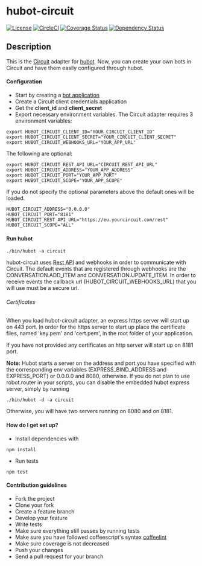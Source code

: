 # hubot-circuit

[![License](https://img.shields.io/badge/License-Apache%202.0-blue.svg)](https://opensource.org/licenses/Apache-2.0)
[![CircleCI](https://circleci.com/gh/circuit/hubot-circuit.svg?style=shield)](https://circleci.com/gh/circuit/hubot-circuit)
[![Coverage Status](https://coveralls.io/repos/github/circuit/hubot-circuit/badge.svg)](https://coveralls.io/github/circuit/hubot-circuit)
[![Dependency Status](https://gemnasium.com/badges/github.com/circuit/hubot-circuit.svg)](https://gemnasium.com/github.com/circuit/hubot-circuit)


## Description
This is the [Circuit](http://circuit.com) adapter for [hubot](http://hubot.github.com). Now, you can create your own bots in Circuit and have them easily configured through hubot.

#### Configuration

* Start by creating a [bot application](https://hubot.github.com/docs/#getting-started-with-hubot)
* Create a Circuit client credentials application
* Get the **client_id** and **client_secret**
* Export necessary environment variables. The Circuit adapter requires 3 environment variables:

```
export HUBOT_CIRCUIT_CLIENT_ID="YOUR_CIRCUIT_CLIENT_ID"
export HUBOT_CIRCUIT_CLIENT_SECRET="YOUR_CIRCUIT_CLIENT_SECRET"
export HUBOT_CIRCUIT_WEBHOOKS_URL="YOUR_APP_URL"
```
The following are optional:
```
export HUBOT_CIRCUIT_REST_API_URL="CIRCUIT_REST_API_URL"
export HUBOT_CIRCUIT_ADDRESS="YOUR_APP_ADDRESS"
export HUBOT_CIRCUIT_PORT="YOUR_APP_PORT"
export HUBOT_CIRCUIT_SCOPE="YOUR_APP_SCOPE"
```
If you do not specify the optional parameters above the default ones will be loaded.
```
HUBOT_CIRCUIT_ADDRESS="0.0.0.0"
HUBOT_CIRCUIT_PORT="8181"
HUBOT_CIRCUIT_REST_API_URL="https://eu.yourcircuit.com/rest"
HUBOT_CIRCUIT_SCOPE="ALL"
```

#### Run hubot
```
./bin/hubot -a circuit
```

hubot-circuit uses [Rest API](https://eu.yourcircuit.com/rest/swagger/ui/index.html) and webhooks in order to communicate with Circuit. The default events that are registered through webhooks are the CONVERSATION.ADD_ITEM and CONVERSATION.UPDATE_ITEM. In order to receive events the callback url (HUBOT_CIRCUIT_WEBHOOKS_URL) that you will use must be a secure url.

###### Certificates

When you load hubot-circuit adapter, an express https server will start up on 443 port. In order for the https server to start up place the certificate files, named 'key.pem' and 'cert.pem', in the root folder of your application.


If you have not provided any certificates an http server will start up on 8181 port.

**Note:** Hubot starts a server on the address and port you have specified with the corresponding env variables (EXPRESS_BIND_ADDRESS and EXPRESS_PORT) or 0.0.0.0 and 8080, otherwise. If you do not plan to use robot.router in your scripts, you can disable the embedded hubot express server, simply by running

```
./bin/hubot -d -a circuit
```

Otherwise, you will have two servers running on 8080 and on 8181.

#### How do I get set up?


* Install dependencies with
```
npm install
```
* Run tests
```
npm test
```

#### Contribution guidelines

* Fork the project
* Clone your fork
* Create a feature branch
* Develop your feature
* Write tests
* Make sure everything still passes by running tests
* Make sure you have followed coffeescript's syntax [coffeelint](http://www.coffeelint.org/)
* Make sure coverage is not decreased
* Push your changes
* Send a pull request for your branch
